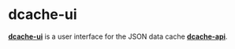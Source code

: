 # dcache-ui

[**dcache-ui**](https://github.com/ramdacxp/dcache-ui) is a user interface for the JSON data cache [**dcache-api**](https://github.com/ramdacxp/dcache-api).


